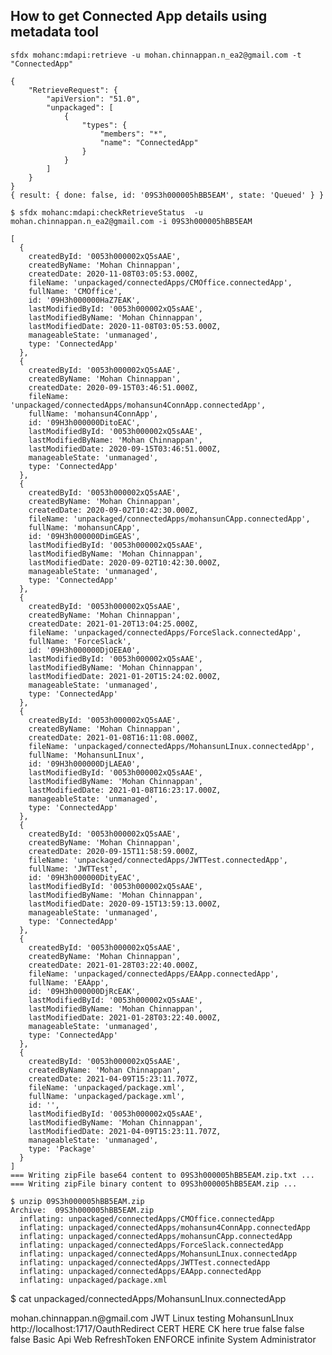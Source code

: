 ## How to get Connected App details using metadata tool
```
sfdx mohanc:mdapi:retrieve -u mohan.chinnappan.n_ea2@gmail.com -t "ConnectedApp"

```

```
{
    "RetrieveRequest": {
        "apiVersion": "51.0",
        "unpackaged": [
            {
                "types": {
                    "members": "*",
                    "name": "ConnectedApp"
                }
            }
        ]
    }
}
{ result: { done: false, id: '09S3h000005hBB5EAM', state: 'Queued' } }

```

```
$ sfdx mohanc:mdapi:checkRetrieveStatus  -u mohan.chinnappan.n_ea2@gmail.com -i 09S3h000005hBB5EAM

```

```
[
  {
    createdById: '0053h000002xQ5sAAE',
    createdByName: 'Mohan Chinnappan',
    createdDate: 2020-11-08T03:05:53.000Z,
    fileName: 'unpackaged/connectedApps/CMOffice.connectedApp',
    fullName: 'CMOffice',
    id: '09H3h000000HaZ7EAK',
    lastModifiedById: '0053h000002xQ5sAAE',
    lastModifiedByName: 'Mohan Chinnappan',
    lastModifiedDate: 2020-11-08T03:05:53.000Z,
    manageableState: 'unmanaged',
    type: 'ConnectedApp'
  },
  {
    createdById: '0053h000002xQ5sAAE',
    createdByName: 'Mohan Chinnappan',
    createdDate: 2020-09-15T03:46:51.000Z,
    fileName: 'unpackaged/connectedApps/mohansun4ConnApp.connectedApp',
    fullName: 'mohansun4ConnApp',
    id: '09H3h000000DitoEAC',
    lastModifiedById: '0053h000002xQ5sAAE',
    lastModifiedByName: 'Mohan Chinnappan',
    lastModifiedDate: 2020-09-15T03:46:51.000Z,
    manageableState: 'unmanaged',
    type: 'ConnectedApp'
  },
  {
    createdById: '0053h000002xQ5sAAE',
    createdByName: 'Mohan Chinnappan',
    createdDate: 2020-09-02T10:42:30.000Z,
    fileName: 'unpackaged/connectedApps/mohansunCApp.connectedApp',
    fullName: 'mohansunCApp',
    id: '09H3h000000DimGEAS',
    lastModifiedById: '0053h000002xQ5sAAE',
    lastModifiedByName: 'Mohan Chinnappan',
    lastModifiedDate: 2020-09-02T10:42:30.000Z,
    manageableState: 'unmanaged',
    type: 'ConnectedApp'
  },
  {
    createdById: '0053h000002xQ5sAAE',
    createdByName: 'Mohan Chinnappan',
    createdDate: 2021-01-20T13:04:25.000Z,
    fileName: 'unpackaged/connectedApps/ForceSlack.connectedApp',
    fullName: 'ForceSlack',
    id: '09H3h000000DjOEEA0',
    lastModifiedById: '0053h000002xQ5sAAE',
    lastModifiedByName: 'Mohan Chinnappan',
    lastModifiedDate: 2021-01-20T15:24:02.000Z,
    manageableState: 'unmanaged',
    type: 'ConnectedApp'
  },
  {
    createdById: '0053h000002xQ5sAAE',
    createdByName: 'Mohan Chinnappan',
    createdDate: 2021-01-08T16:11:08.000Z,
    fileName: 'unpackaged/connectedApps/MohansunLInux.connectedApp',
    fullName: 'MohansunLInux',
    id: '09H3h000000DjLAEA0',
    lastModifiedById: '0053h000002xQ5sAAE',
    lastModifiedByName: 'Mohan Chinnappan',
    lastModifiedDate: 2021-01-08T16:23:17.000Z,
    manageableState: 'unmanaged',
    type: 'ConnectedApp'
  },
  {
    createdById: '0053h000002xQ5sAAE',
    createdByName: 'Mohan Chinnappan',
    createdDate: 2020-09-15T11:58:59.000Z,
    fileName: 'unpackaged/connectedApps/JWTTest.connectedApp',
    fullName: 'JWTTest',
    id: '09H3h000000DityEAC',
    lastModifiedById: '0053h000002xQ5sAAE',
    lastModifiedByName: 'Mohan Chinnappan',
    lastModifiedDate: 2020-09-15T13:59:13.000Z,
    manageableState: 'unmanaged',
    type: 'ConnectedApp'
  },
  {
    createdById: '0053h000002xQ5sAAE',
    createdByName: 'Mohan Chinnappan',
    createdDate: 2021-01-28T03:22:40.000Z,
    fileName: 'unpackaged/connectedApps/EAApp.connectedApp',
    fullName: 'EAApp',
    id: '09H3h000000DjRcEAK',
    lastModifiedById: '0053h000002xQ5sAAE',
    lastModifiedByName: 'Mohan Chinnappan',
    lastModifiedDate: 2021-01-28T03:22:40.000Z,
    manageableState: 'unmanaged',
    type: 'ConnectedApp'
  },
  {
    createdById: '0053h000002xQ5sAAE',
    createdByName: 'Mohan Chinnappan',
    createdDate: 2021-04-09T15:23:11.707Z,
    fileName: 'unpackaged/package.xml',
    fullName: 'unpackaged/package.xml',
    id: '',
    lastModifiedById: '0053h000002xQ5sAAE',
    lastModifiedByName: 'Mohan Chinnappan',
    lastModifiedDate: 2021-04-09T15:23:11.707Z,
    manageableState: 'unmanaged',
    type: 'Package'
  }
]
=== Writing zipFile base64 content to 09S3h000005hBB5EAM.zip.txt ...
=== Writing zipFile binary content to 09S3h000005hBB5EAM.zip ... 
```

```
$ unzip 09S3h000005hBB5EAM.zip
Archive:  09S3h000005hBB5EAM.zip
  inflating: unpackaged/connectedApps/CMOffice.connectedApp  
  inflating: unpackaged/connectedApps/mohansun4ConnApp.connectedApp  
  inflating: unpackaged/connectedApps/mohansunCApp.connectedApp  
  inflating: unpackaged/connectedApps/ForceSlack.connectedApp  
  inflating: unpackaged/connectedApps/MohansunLInux.connectedApp  
  inflating: unpackaged/connectedApps/JWTTest.connectedApp  
  inflating: unpackaged/connectedApps/EAApp.connectedApp  
  inflating: unpackaged/package.xml  
```

$ cat unpackaged/connectedApps/MohansunLInux.connectedApp 
<?xml version="1.0" encoding="UTF-8"?>
<ConnectedApp xmlns="http://soap.sforce.com/2006/04/metadata">
    <contactEmail>mohan.chinnappan.n@gmail.com</contactEmail>
    <description>JWT Linux testing</description>
    <label>MohansunLInux</label>
    <oauthConfig>
        <callbackUrl>http://localhost:1717/OauthRedirect</callbackUrl>
        <certificate>CERT HERE</certificate>
        <consumerKey>CK here</consumerKey>
        <isAdminApproved>true</isAdminApproved>
        <isConsumerSecretOptional>false</isConsumerSecretOptional>
        <isIntrospectAllTokens>false</isIntrospectAllTokens>
        <isSecretRequiredForRefreshToken>false</isSecretRequiredForRefreshToken>
        <scopes>Basic</scopes>
        <scopes>Api</scopes>
        <scopes>Web</scopes>
        <scopes>RefreshToken</scopes>
    </oauthConfig>
    <oauthPolicy>
        <ipRelaxation>ENFORCE</ipRelaxation>
        <refreshTokenPolicy>infinite</refreshTokenPolicy>
    </oauthPolicy>
    <profileName>System Administrator</profileName>
</ConnectedApp>

```



